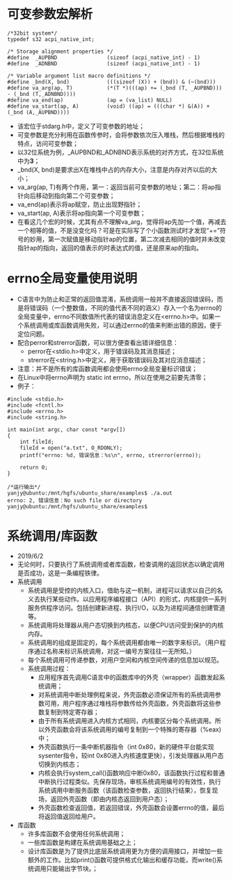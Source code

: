 # 可变参数宏解析
```
/*32bit system*/
typedef s32 acpi_native_int;

/* Storage alignment properties */
#define  _AUPBND                (sizeof (acpi_native_int) - 1)
#define  _ADNBND                (sizeof (acpi_native_int) - 1)

/* Variable argument list macro definitions */
#define _bnd(X, bnd)            (((sizeof (X)) + (bnd)) & (~(bnd)))
#define va_arg(ap, T)           (*(T *)(((ap) += (_bnd (T, _AUPBND))) - (_bnd (T,_ADNBND))))
#define va_end(ap)              (ap = (va_list) NULL)
#define va_start(ap, A)         (void) ((ap) = (((char *) &(A)) + (_bnd (A,_AUPBND))))
```
- 该宏位于stdarg.h中，定义了可变参数的地址；
- 可变参数是充分利用在函数传参时，会将参数依次压入堆栈，然后根据堆栈的特点，访问可变参数；
- 以32位系统为例，\_AUPBND和_ADNBND表示系统的对齐方式，在32位系统中为**3**；
- _bnd(X, bnd)是要求出X在堆栈中占的内存大小，注意是内存对齐以后的大小；
- va_arg(ap, T)有两个作用，第一：返回当前可变参数的地址；第二：将ap指针向后移动到指向第二个可变参数；
- va_end(ap)表示将ap赋空，防止出现野指针；
- va_start(ap, A)表示将ap指向第一个可变参数；
- 在看这几个宏的时候，尤其有点不理解va_arg，觉得将ap先加一个值，再减去一个相等的值，不是没变化吗？可是在实际写了个小函数测试时才发现“+=”符号的妙用，第一次赋值是移动指针ap的位置，第二次减去相同的值时并未改变指针ap的指向，返回的值表示的时表达式的值，还是原来ap的指向。

# errno全局变量使用说明
- C语言中为防止和正常的返回值混淆，系统调用一般并不直接返回错误码，而是将错误码（一个整数值，不同的值代表不同的涵义）存入一个名为errno的全局变量中，errno不同数值所代表的错误消息定义在<errno.h>中。如果一个系统调用或库函数调用失败，可以通过errno的值来判断出错的原因，便于定位问题。
- 配合perror和strerror函数，可以很方便查看出错详细信息：
	- perror在<stdio.h>中定义，用于错误码及其消息描述；
	- strerror在<string.h>中定义，用于获取错误码及其对应消息描述；
- 注意：并不是所有的库函数调用都会使用errno全局变量标识错误；
- 在Linux中将errno声明为 static int errno，所以在使用之前要先清零；
- 例子：
```
#include <stdio.h>
#include <fcntl.h>
#include <errno.h>
#include <string.h>

int main(int argc, char const *argv[])
{
	int fileId;
	fileId = open("a.txt", O_RDONLY);
	printf("errno: %d, 错误信息：%s\n", errno, strerror(errno));
	
	return 0;
}

/*运行输出*/
yanjy@ubuntu:/mnt/hgfs/ubuntu_share/examples$ ./a.out 
errno: 2, 错误信息：No such file or directory
yanjy@ubuntu:/mnt/hgfs/ubuntu_share/examples$ 
```

# 系统调用/库函数
- 2019/6/2
- 无论何时，只要执行了系统调用或者库函数，检查调用的返回状态以确定调用是否成功，这是一条编程铁律。
- 系统调用
	- 系统调用是受控的内核入口，借助与这一机制，进程可以请求以自己的名义去执行某些动作。以应用程序编程接口（API）的形式，内核提供一系列服务供程序访问。包括创建新进程、执行I/O，以及为进程间通信创建管道等。
	- 系统调用将处理器从用户态切换到内核态，以便CPU访问受到保护的内核内存。
	- 系统调用的组成是固定的，每个系统调用都由唯一的数字来标识。（用户程序通过名称来标识系统调用，对这一编号方案往往一无所知。）
	- 每个系统调用可传递参数，对用户空间和内核空间传递的信息加以规范。
	- 系统调用过程：
		- 应用程序首先调用C语言中的函数库中的外壳（wrapper）函数发起系统调用；
		- 对系统调用中断处理例程来说，外壳函数必须保证所有的系统调用参数可用，用户程序通过堆栈将参数传给外壳函数，外壳函数将这些参数复制到特定寄存器；
		- 由于所有系统调用进入内核方式相同，内核要区分每个系统调用。所以外壳函数会将该系统调用的编号复制到一个特殊的寄存器（%eax)中；
		- 外壳函数执行一条中断机器指令（int 0x80，新的硬件平台能实现sysenter指令，较int 0x80进入内核速度更快），引发处理器从用户态切换到内核态；
		- 内核会执行system_call()函数响应中断0x80，该函数执行过程和普通中断执行过程类似。先保存现场，审核系统调用编号的有效性，执行系统调用中断服务函数（该函数检查参数，返回执行结果），恢复现场，返回外壳函数（即由内核态返回到用户态）；
		- 外壳函数检查返回值，若返回错误，外壳函数会设置errno的值，最后将返回值返回给用户。
- 库函数
	- 许多库函数不会使用任何系统调用；
	- 一些库函数是构建在系统调用基础之上；
	- 设计库函数是为了提供比底层系统调用更为方便的调用接口，并增加一些额外的工作。比如print()函数可提供格式化输出和缓存功能，而write()系统调用只能输出字节块。；
